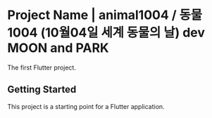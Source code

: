 # Project Name | animal1004 / 동물1004 (10월04일 세계 동물의 날) dev MOON and PARK
The first Flutter project.

## Getting Started

This project is a starting point for a Flutter application.
